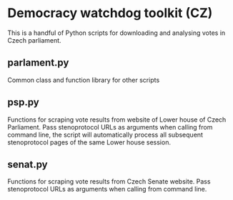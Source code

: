 # Democracy watchdog toolkit (CZ)

This is a handful of Python scripts for downloading and analysing votes
in Czech parliament.

## parlament.py

Common class and function library for other scripts

## psp.py

Functions for scraping vote results from website of Lower house of Czech Parliament. Pass stenoprotocol URLs as arguments when calling from command line, the script will automatically process all subsequent stenoprotocol pages of the same Lower house session.

## senat.py

Functions for scraping vote results from Czech Senate website. Pass stenoprotocol URLs as arguments when calling from command line.
